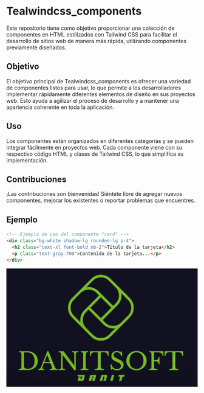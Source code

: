 # Tealwindcss_components

Este repositorio tiene como objetivo proporcionar una colección de componentes en HTML estilizados con Tailwind CSS para facilitar el desarrollo de sitios web de manera más rápida, utilizando componentes previamente diseñados.

## Objetivo

El objetivo principal de Tealwindcss_components es ofrecer una variedad de componentes listos para usar, lo que permite a los desarrolladores implementar rápidamente diferentes elementos de diseño en sus proyectos web. Esto ayuda a agilizar el proceso de desarrollo y a mantener una apariencia coherente en toda la aplicación.

## Uso

Los componentes están organizados en diferentes categorías y se pueden integrar fácilmente en proyectos web. Cada componente viene con su respectivo código HTML y clases de Tailwind CSS, lo que simplifica su implementación.

## Contribuciones

¡Las contribuciones son bienvenidas! Siéntete libre de agregar nuevos componentes, mejorar los existentes o reportar problemas que encuentres.

## Ejemplo

```html
<!-- Ejemplo de uso del componente "card" -->
<div class="bg-white shadow-lg rounded-lg p-4">
  <h2 class="text-xl font-bold mb-2">Título de la tarjeta</h2>
  <p class="text-gray-700">Contenido de la tarjeta...</p>
</div>
```
![Eslogan](https://github.com/Daniel-L10N/Daniel-L10N/blob/main/assets/eslogan.jpeg)